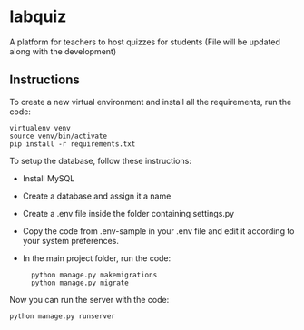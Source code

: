 # labquiz
A platform for teachers to host quizzes for students
(File will be updated along with the development)

## Instructions
To create a new virtual environment and install all the requirements, run the code:

    virtualenv venv
    source venv/bin/activate
    pip install -r requirements.txt

To setup the database, follow these instructions:

* Install MySQL
* Create a database and assign it a name
* Create a .env file inside the folder containing settings.py
* Copy the code from .env-sample in your .env file and edit it according to your system preferences.
* In the main project folder, run the code:

        python manage.py makemigrations
        python manage.py migrate

Now you can run the server with the code:

    python manage.py runserver